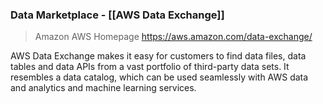### Data Marketplace - [[AWS Data Exchange]]
> Amazon AWS Homepage
> https://aws.amazon.com/data-exchange/

AWS Data Exchange makes it easy for customers to find data files, data tables and data APIs from a vast portfolio of third-party data sets. It resembles a data catalog, which can be used seamlessly with AWS data and analytics and machine learning services.